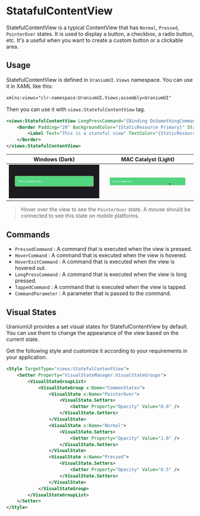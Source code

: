 # StatafulContentView
StatefulContentView is a typical ContentView that has `Normal`, `Pressed`, `PointerOver` states. It is used to display a button, a checkbox, a radio button, etc. It's a useful when you want to create a custom button or a clickable area.

## Usage

StatefulContentView is defined in `UraniumUI.Views` namespace. You can use it in XAML like this:

```xml
xmlns:views="clr-namespace:UraniumUI.Views;assembly=UraniumUI"
```

Then you can use it with `views:StatefulContentView` tag.

```xml
<views:StatefulContentView LongPressCommand="{Binding DoSomethingCommand}">
    <Border Padding="20" BackgroundColor="{StaticResource Primary}" Stroke="{StaticResource Tertiary}" StrokeShape="{RoundRectangle CornerRadius=5}">
        <Label Text="This is a stateful view" TextColor="{StaticResource OnPrimary}" />
    </Border>
</views:StatefulContentView>
```

| Windows (Dark) | MAC Catalyst (Light) |
| --- | --- |
| ![uranium ui stateful view windows](images/statefulcontentview-demo-windows-dark.gif) | ![uranium ui stateful view mac](images/statefulcontentview-demo-mac-light.gif) |

> Hover over the view to see the `PointerOver` state. A mouse should be connected to see this state on mobile platforms.

## Commands

- `PressedCommand` : A command that is executed when the view is pressed.
- `HoverCommand` : A command that is executed when the view is hovered.
- `HoverExitCommand` : A command that is executed when the view is hovered out.
- `LongPressCommand` : A command that is executed when the view is long pressed.
- `TappedCommand` : A command that is executed when the view is tapped.
- `CommandParameter` : A parameter that is passed to the command.

## Visual States
UraniumUI provides a set visual states for StatefulContentView by default. You can use them to change the appearance of the view based on the current state.

Get the following style and customize it according to your requirements in your application.
```xml
<Style TargetType="views:StatefulContentView">
    <Setter Property="VisualStateManager.VisualStateGroups">
        <VisualStateGroupList>
            <VisualStateGroup x:Name="CommonStates">
                <VisualState x:Name="PointerOver">
                    <VisualState.Setters>
                        <Setter Property="Opacity" Value="0.8" />
                    </VisualState.Setters>
                </VisualState>
                <VisualState x:Name="Normal">
                    <VisualState.Setters>
                        <Setter Property="Opacity" Value="1.0" />
                    </VisualState.Setters>
                </VisualState>
                <VisualState x:Name="Pressed">
                    <VisualState.Setters>
                        <Setter Property="Opacity" Value="0.5" />
                    </VisualState.Setters>
                </VisualState>
            </VisualStateGroup>
        </VisualStateGroupList>
    </Setter>
</Style>
```
